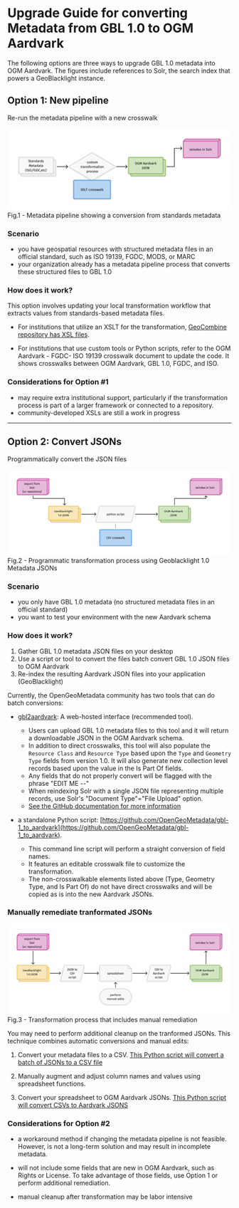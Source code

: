 # Upgrade Guide for converting Metadata from GBL 1.0 to OGM Aardvark


The following options are three ways to upgrade GBL 1.0 metadata into OGM Aardvark.  The figures include references to Solr, the search index that powers a GeoBlacklight instance.

## Option 1: New pipeline

Re-run the metadata pipeline with a new crosswalk

![metadata-pipline](images/transform-option1.png)
Fig.1 - Metadata pipeline showing a conversion from standards metadata


### Scenario

* you have geospatial resources with structured metadata files in an official standard, such as ISO 19139, FGDC, MODS, or MARC
* your organization already has a metadata pipeline process that converts these structured files to GBL 1.0

### How does it work?

This option involves updating your local transformation workflow that extracts values from standards-based metadata files.

* For institutions that utilize an XSLT for the transformation, [GeoCombine repository has XSL files](https://github.com/OpenGeoMetadata/GeoCombine/tree/main/lib/xslt).

* For institutions that use custom tools or Python scripts, refer to the OGM Aardvark - FGDC- ISO 19139 crosswalk document to update the code. It shows crosswalks between OGM Aardvark, GBL 1.0, FGDC, and ISO.

### Considerations for Option #1

* may require extra institutional support, particularly if the transformation process is part of a larger framework or connected to a repository.
* community-developed XSLs are still a work in progress



-----

##  Option 2: Convert JSONs

Programmatically convert the JSON files

![convert-jsons](images/transform-option2.png)
Fig.2 - Programmatic transformation process using Geoblacklight 1.0 Metadata JSONs


### Scenario
* you only have GBL 1.0 metadata (no structured metadata files in an official standard)
* you want to test your environment with the new Aardvark schema 

### How does it work?

1. Gather GBL 1.0 metadata JSON files on your desktop
2. Use a script or tool to convert the files batch convert GBL 1.0 JSON files to OGM Aardvark
3. Re-index the resulting Aardvark JSON files into your application (GeoBlacklight)

Currently, the OpenGeoMetadata community has two tools that can do batch conversions:


* [gbl2aardvark](https://kgjenkins.github.io/gbl2aardvark/): A web-hosted interface (recommended tool).

	* Users can upload GBL 1.0 metadata files to this tool and it will return a downloadable JSON in the OGM Aardvark schema.  
	* In addition to direct crosswalks, this tool will also populate the `Resource Class` and `Resource Type` based upon the `Type` and `Geometry Type` fields from version 1.0. It will also generate new collection level records based upon the value in the Is Part Of fields. 
	* Any fields that do not properly convert will be flagged with the phrase "EDIT ME --" 
	* When reindexing Solr with a single JSON file representing multiple records, use Solr's "Document Type"="File Upload" option.
	* [See the GitHub documentation for more information](https://github.com/kgjenkins/gbl2aardvark)

* a standalone Python script: [https://github.com/OpenGeoMetadata/gbl-1_to_aardvark](https://github.com/OpenGeoMetadata/gbl-1_to_aardvark).
   * This command line script will perform a straight conversion of field names. 
   * It features an editable crosswalk file to customize the transformation.
   * The non-crosswalkable elements listed above (Type, Geometry Type, and Is Part Of) do not have direct crosswalks and will be copied as is into the new Aardvark JSONs.

### Manually remediate tranformated JSONs

![manual-remediation](images/transform-option3.png)
Fig.3 - Transformation process that includes manual remediation

You may need to perform additional cleanup on the tranformed JSONs.  This technique combines automatic conversions and manual edits:

1. Convert your metadata files to a CSV. [This Python script will convert a batch of JSONs to a CSV file](https://github.com/geobtaa/workflows/blob/main/editing/json2csv.py)

2. Manually augment and adjust column names and values using spreadsheet functions.

3. Convert your spreadsheet to OGM Aardvark JSONs. [This Python script will convert CSVs to Aardvark JSONS](https://github.com/jhu-library-applications/geoportal/tree/main/aardvark)


### Considerations for Option #2

* a workaround method if changing the metadata pipeline is not feasible. However, is not a long-term solution and may result in incomplete metadata.

* will not include some fields that are new in OGM Aardvark, such as Rights or License. To take advantage of those fields, use Option 1 or perform additional remediation.

* manual cleanup after transformation may be labor intensive